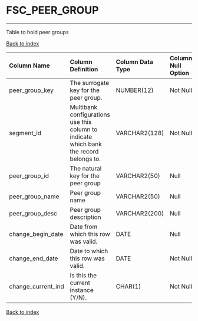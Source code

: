 # FSC_PEER_GROUP

---

Table to hold peer groups

[Back to index](./index.md)

| Column Name        | Column Definition                                                                      | Column Data Type   | Column Null Option   | PK   | FK   |
|:-------------------|:---------------------------------------------------------------------------------------|:-------------------|:---------------------|:-----|:-----|
| peer_group_key     | The surrogate key for the peer group.                                                  | NUMBER(12)         | Not Null             | Yes  | No   |
| segment_id         | Multibank configurations use this column to indicate which bank the record belongs to. | VARCHAR2(128)      | Not Null             | Yes  | No   |
| peer_group_id      | The natural key for the peer group                                                     | VARCHAR2(50)       | Null                 | No   | No   |
| peer_group_name    | Peer group name                                                                        | VARCHAR2(50)       | Null                 | No   | No   |
| peer_group_desc    | Peer group description                                                                 | VARCHAR2(200)      | Null                 | No   | No   |
| change_begin_date  | Date from which this row was valid.                                                    | DATE               | Null                 | No   | No   |
| change_end_date    | Date to which this row was valid.                                                      | DATE               | Not Null             | No   | No   |
| change_current_ind | Is this the current instance (Y/N).                                                    | CHAR(1)            | Not Null             | No   | No   |

[Back to index](./index.md)